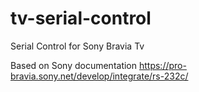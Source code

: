 # tv-serial-control
Serial Control for Sony Bravia Tv

Based on Sony documentation https://pro-bravia.sony.net/develop/integrate/rs-232c/